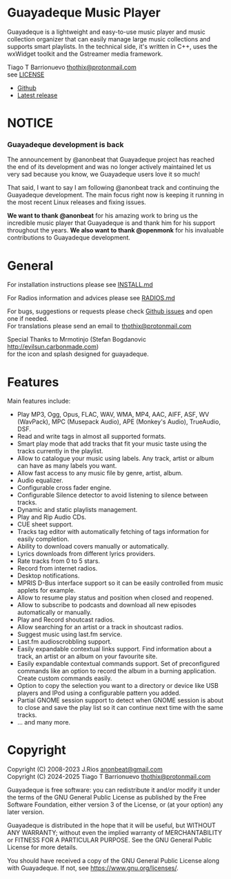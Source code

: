 # Guayadeque Music Player

Guayadeque is a lightweight and easy-to-use music player and music collection organizer
that can easily manage large music collections and supports smart playlists.
In the technical side, it's written in C++, uses the wxWidget toolkit and the
Gstreamer media framework.

Tiago T Barrionuevo [<thothix@protonmail.com>](mailto:thothix@protonmail.com)  
see [LICENSE](LICENSE)

- [Github](https://github.com/thothix/guayadeque)
- [Latest release](https://github.com/thothix/guayadeque/releases/latest)

# NOTICE

### Guayadeque development is back

The announcement by @anonbeat that Guayadeque project has reached the end of its development and
was no longer actively maintained let us very sad because you know, we Guayadeque users love it so much!

That said, I want to say I am following @anonbeat track and continuing the Guayadeque development.
The main focus right now is keeping it running in the most recent Linux releases and fixing issues.

**We want to thank @anonbeat** for his amazing work to bring us the incredible music player that
Guayadeque is and thank him for his support throughout the years. **We also want to thank @openmonk**
for his invaluable contributions to Guayadeque development.

# General

For installation instructions please see [INSTALL.md](INSTALL.md)

For Radios information and advices please see [RADIOS.md](RADIOS.md)

For bugs, suggestions or requests please check [Github issues](https://github.com/thothix/guayadeque/issues) and open one if needed.  
For translations please send an email to [<thothix@protonmail.com>](mailto:thothix@protonmail.com?subject=Guayadeque%20Translations)

Special Thanks to Mrmotinjo (Stefan Bogdanovic http://evilsun.carbonmade.com)  
for the icon and splash designed for guayadeque.

# Features

Main features include:

- Play MP3, Ogg, Opus, FLAC, WAV, WMA, MP4, AAC, AIFF, ASF, WV (WavPack), MPC (Musepack Audio), APE (Monkey's Audio), TrueAudio, DSF.
- Read and write tags in almost all supported formats.
- Smart play mode that add tracks that fit your music taste using the tracks currently in the playlist.
- Allow to catalogue your music using labels. Any track, artist or album can have as many labels you want.
- Allow fast access to any music file by genre, artist, album.
- Audio equalizer.
- Configurable cross fader engine.
- Configurable Silence detector to avoid listening to silence between tracks.
- Dynamic and static playlists management.
- Play and Rip Audio CDs.
- CUE sheet support.
- Tracks tag editor with automatically fetching of tags information for easily completion.
- Ability to download covers manually or automatically.
- Lyrics downloads from different lyrics providers.
- Rate tracks from 0 to 5 stars.
- Record from internet radios.
- Desktop notifications.
- MPRIS D-Bus interface support so it can be easily controlled from music applets for example.
- Allow to resume play status and position when closed and reopened.
- Allow to subscribe to podcasts and download all new episodes automatically or manually.
- Play and Record shoutcast radios.
- Allow searching for an artist or a track in shoutcast radios.
- Suggest music using last.fm service.
- Last.fm audioscrobbling support.
- Easily expandable contextual links support. Find information about a track, an artist or
  an album on your favourite site.
- Easily expandable contextual commands support. Set of preconfigured commands like an option to record the album in a burning application.
 Create custom commands easily.
- Option to copy the selection you want to a directory or device like USB players and IPod
  using a configurable pattern you added.
- Partial GNOME session support to detect when GNOME session is about to close and save the play list so it can continue next time with the same tracks.
- ... and many more.

# Copyright

Copyright (C) 2008-2023 J.Rios <anonbeat@gmail.com>\
Copyright (C) 2024-2025 Tiago T Barrionuevo <thothix@protonmail.com>

Guayadeque is free software: you can redistribute it and/or modify
it under the terms of the GNU General Public License as published by
the Free Software Foundation, either version 3 of the License, or
(at your option) any later version.

Guayadeque is distributed in the hope that it will be useful,
but WITHOUT ANY WARRANTY; without even the implied warranty of
MERCHANTABILITY or FITNESS FOR A PARTICULAR PURPOSE. See the
GNU General Public License for more details.

You should have received a copy of the GNU General Public License
along with Guayadeque. If not, see https://www.gnu.org/licenses/.
